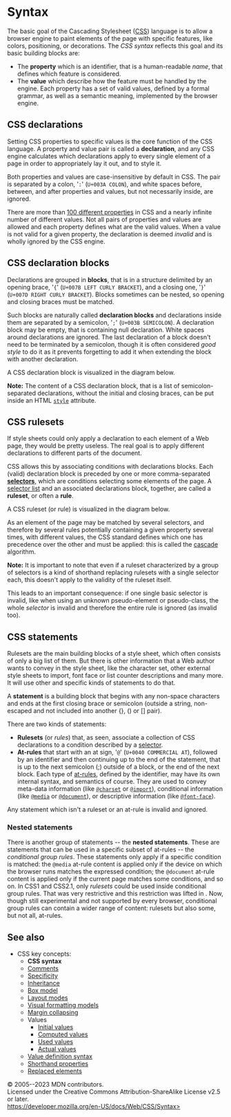 Syntax
======

The basic goal of the Cascading Stylesheet
([CSS](https://developer.mozilla.org/en-US/docs/Web/CSS)) language is to
allow a browser engine to paint elements of the page with specific
features, like colors, positioning, or decorations. The *CSS syntax*
reflects this goal and its basic building blocks are:

- The **property** which is an identifier, that is a human-readable
    *name*, that defines which feature is considered.
- The **value** which describe how the feature must be handled by the
    engine. Each property has a set of valid values, defined by a formal
    grammar, as well as a semantic meaning, implemented by the browser
    engine.

CSS declarations
----------------

Setting CSS properties to specific values is the core function of the
CSS language. A property and value pair is called a **declaration**, and
any CSS engine calculates which declarations apply to every single
element of a page in order to appropriately lay it out, and to style it.

Both properties and values are case-insensitive by default in CSS. The
pair is separated by a colon, \'`:`\' (`U+003A COLON`), and white spaces
before, between, and after properties and values, but not necessarily
inside, are ignored.

There are more than [100 different properties](index) in CSS and a
nearly infinite number of different values. Not all pairs of properties
and values are allowed and each property defines what are the valid
values. When a value is not valid for a given property, the declaration
is deemed *invalid* and is wholly ignored by the CSS engine.

CSS declaration blocks
----------------------

Declarations are grouped in **blocks**, that is in a structure delimited
by an opening brace, \'`{`\' (`U+007B LEFT CURLY BRACKET`), and a
closing one, \'`}`\' (`U+007D RIGHT CURLY BRACKET`). Blocks sometimes
can be nested, so opening and closing braces must be matched.

Such blocks are naturally called **declaration blocks** and declarations
inside them are separated by a semicolon, \'`;`\' (`U+003B SEMICOLON`).
A declaration block may be empty, that is containing null declaration.
White spaces around declarations are ignored. The last declaration of a
block doesn\'t need to be terminated by a semicolon, though it is often
considered *good style* to do it as it prevents forgetting to add it
when extending the block with another declaration.

A CSS declaration block is visualized in the diagram below.

**Note:** The content of a CSS declaration block, that is a list of
semicolon-separated declarations, without the initial and closing
braces, can be put inside an HTML
[`style`](https://developer.mozilla.org/en-US/docs/Web/HTML/Global_attributes#style)
attribute.

CSS rulesets
------------

If style sheets could only apply a declaration to each element of a Web
page, they would be pretty useless. The real goal is to apply different
declarations to different parts of the document.

CSS allows this by associating conditions with declarations blocks. Each
(valid) declaration block is preceded by one or more comma-separated
[**selectors**](css_selectors.md), which are conditions selecting some
elements of the page. A [selector list](selector_list.md) and an associated
declarations block, together, are called a **ruleset**, or often a
**rule**.

A CSS ruleset (or rule) is visualized in the diagram below.

As an element of the page may be matched by several selectors, and
therefore by several rules potentially containing a given property
several times, with different values, the CSS standard defines which one
has precedence over the other and must be applied: this is called the
[cascade](https://developer.mozilla.org/en-US/docs/Learn/CSS/Building_blocks/Cascade_and_inheritance)
algorithm.

**Note:** It is important to note that even if a ruleset characterized
by a group of selectors is a kind of shorthand replacing rulesets with a
single selector each, this doesn\'t apply to the validity of the ruleset
itself.

This leads to an important consequence: if one single basic selector is
invalid, like when using an unknown pseudo-element or pseudo-class, the
whole *selector* is invalid and therefore the entire rule is ignored (as
invalid too).

CSS statements
--------------

Rulesets are the main building blocks of a style sheet, which often
consists of only a big list of them. But there is other information that
a Web author wants to convey in the style sheet, like the character set,
other external style sheets to import, font face or list counter
descriptions and many more. It will use other and specific kinds of
statements to do that.

A **statement** is a building block that begins with any non-space
characters and ends at the first closing brace or semicolon (outside a
string, non-escaped and not included into another {}, () or \[\] pair).

There are two kinds of statements:

- **Rulesets** (or *rules*) that, as seen, associate a collection of
    CSS declarations to a condition described by a
    [selector](css_selectors.md).
- **At-rules** that start with an at sign, \'`@`\'
    (`U+0040 COMMERCIAL AT`), followed by an identifier and then
    continuing up to the end of the statement, that is up to the next
    semicolon (;) outside of a block, or the end of the next block. Each
    type of [at-rules](at-rule.md), defined by the identifier, may have its
    own internal syntax, and semantics of course. They are used to
    convey meta-data information (like [`@charset`](@charset.md) or
    [`@import`](@import.md)), conditional information (like
    [`@media`](@media.md) or [`@document`](@document.md)), or descriptive
    information (like [`@font-face`](@font-face.md)).

Any statement which isn\'t a ruleset or an at-rule is invalid and
ignored.

### Nested statements

There is another group of statements -- the **nested statements**. These
are statements that can be used in a specific subset of at-rules -- the
*conditional group rules*. These statements only apply if a specific
condition is matched: the `@media` at-rule content is applied only if
the device on which the browser runs matches the expressed condition;
the `@document` at-rule content is applied only if the current page
matches some conditions, and so on. In CSS1 and CSS2.1, only *rulesets*
could be used inside conditional group rules. That was very restrictive
and this restriction was lifted in [](css_conditional_rules.md). Now, though still experimental and not
supported by every browser, conditional group rules can contain a wider
range of content: rulesets but also some, but not all, at-rules.

See also
--------

- CSS key concepts:
  - **CSS syntax**
  - [Comments](comments.md)
  - [Specificity](specificity.md)
  - [Inheritance](inheritance.md)
  - [Box model](introduction_to_the_css_box_model.md)
  - [Layout modes](layout_mode.md)
  - [Visual formatting models](visual_formatting_model.md)
  - [Margin collapsing](mastering_margin_collapsing.md)
  - Values
    - [Initial values](initial_value.md)
    - [Computed values](computed_value.md)
    - [Used values](used_value.md)
    - [Actual values](actual_value.md)
  - [Value definition syntax](value_definition_syntax.md)
  - [Shorthand properties](shorthand_properties.md)
  - [Replaced elements](replaced_element.md)

© 2005--2023 MDN contributors.\
Licensed under the Creative Commons Attribution-ShareAlike License v2.5
or later.\
https://developer.mozilla.org/en-US/docs/Web/CSS/Syntax>
